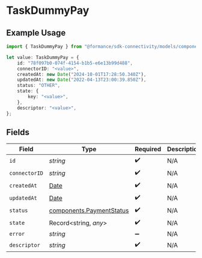 # TaskDummyPay

## Example Usage

```typescript
import { TaskDummyPay } from "@formance/sdk-connectivity/models/components";

let value: TaskDummyPay = {
    id: "78f097b0-074f-4154-b1b5-e6e13b99d488",
    connectorID: "<value>",
    createdAt: new Date("2024-10-01T17:28:50.340Z"),
    updatedAt: new Date("2022-04-13T23:00:39.850Z"),
    status: "OTHER",
    state: {
        key: "<value>",
    },
    descriptor: "<value>",
};
```

## Fields

| Field                                                                                         | Type                                                                                          | Required                                                                                      | Description                                                                                   |
| --------------------------------------------------------------------------------------------- | --------------------------------------------------------------------------------------------- | --------------------------------------------------------------------------------------------- | --------------------------------------------------------------------------------------------- |
| `id`                                                                                          | *string*                                                                                      | :heavy_check_mark:                                                                            | N/A                                                                                           |
| `connectorID`                                                                                 | *string*                                                                                      | :heavy_check_mark:                                                                            | N/A                                                                                           |
| `createdAt`                                                                                   | [Date](https://developer.mozilla.org/en-US/docs/Web/JavaScript/Reference/Global_Objects/Date) | :heavy_check_mark:                                                                            | N/A                                                                                           |
| `updatedAt`                                                                                   | [Date](https://developer.mozilla.org/en-US/docs/Web/JavaScript/Reference/Global_Objects/Date) | :heavy_check_mark:                                                                            | N/A                                                                                           |
| `status`                                                                                      | [components.PaymentStatus](../../models/components/paymentstatus.md)                          | :heavy_check_mark:                                                                            | N/A                                                                                           |
| `state`                                                                                       | Record<string, *any*>                                                                         | :heavy_check_mark:                                                                            | N/A                                                                                           |
| `error`                                                                                       | *string*                                                                                      | :heavy_minus_sign:                                                                            | N/A                                                                                           |
| `descriptor`                                                                                  | *string*                                                                                      | :heavy_check_mark:                                                                            | N/A                                                                                           |